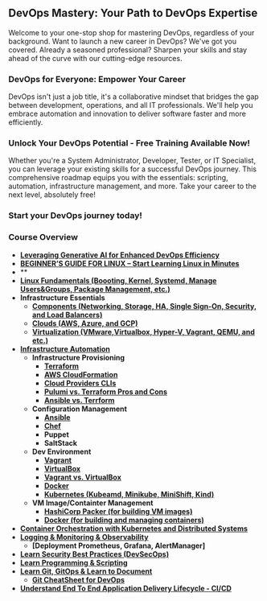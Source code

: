 ## DevOps Mastery: Your Path to DevOps Expertise 
Welcome to your one-stop shop for mastering DevOps, regardless of your background. Want to launch a new career in DevOps? We've got you covered. Already a seasoned professional? Sharpen your skills and stay ahead of the curve with our cutting-edge resources.

### DevOps for Everyone: Empower Your Career
DevOps isn't just a job title, it's a collaborative mindset that bridges the gap between development, operations, and all IT professionals. We'll help you embrace automation and innovation to deliver software faster and more efficiently.

### Unlock Your DevOps Potential - Free Training Available Now!
Whether you're a System Administrator, Developer, Tester, or IT Specialist, you can leverage your existing skills for a successful DevOps journey. This comprehensive roadmap equips you with the essentials: scripting, automation, infrastructure management, and more. Take your career to the next level, absolutely free!

### Start your DevOps journey today!

### Course Overview
- **[Leveraging Generative AI for Enhanced DevOps Efficiency](docs/AI_Tools.md)**
- **[BEGINNER’S GUIDE FOR LINUX – Start Learning Linux in Minutes](docs/Linux/Newbie/best-resources.md)**
- **
- **[Linux Fundamentals (Boooting, Kernel, Systemd, Manage Users&Groups, Package Management, etc.)](docs/Linux/LearnLinux.md)**
- **Infrastructure Essentials**
  - **[Components (Networking, Storage, HA, Single Sign-On, Security, and Load Balancers)](docs/Infras_Components/InfrastructureComponentsWork.md)**
  - **[Clouds (AWS, Azure, and GCP)](docs/CloudandVM/CloudandVM.md)**
  - **[Virtualization (VMware,Virtualbox, Hyper-V, Vagrant, QEMU, and etc.)](docs/CloudandVM/VM-Products.md)**
- **[Infrastructure Automation](docs/Infras_Automation/Infras_Automation.md)**
  - **Infrastructure Provisioning**
    - **[Terraform](/docs/Infras_Automation/Infras-Provisioning-Tools/Terraform.md)**
    - **[AWS CloudFormation](docs/Infras_Automation/Infras-Provisioning-Tools/CloudProviders-CLIs.md)**
    - **[Cloud Providers CLIs](docs/Infras_Automation/Infras-Provisioning-Tools/CloudProviders-CLIs.md)**
    - **[Pulumi vs. Terraform Pros and Cons](docs/Infras_Automation/Infras-Provisioning-Tools/TerraformVsPulumi.md)**
    - **[Ansible vs. Terrform](docs/Infras_Automation/Infras-Provisioning-Tools/TerraformVsAnsible.md)**
  - **Configuration Management**
    - **[Ansible](docs/Infras_Automation/CM/Ansible_Overview.md)**
    - **[Chef](docs/Infras_Automation/CM/Chef-Overview.md)**
    - **Puppet**
    - **SaltStack**
  - **Dev Environment**
    - **[Vagrant](docs/Infras_Automation/Dev_Env/Vagrant-Overview.md)**
    - **[VirtualBox](docs/Infras_Automation/Dev_Env/VirtualBox-Overview.md)**
    - **[Vagrant vs. VirtualBox](docs/Infras_Automation/Dev_Env/VagrantVsVirtualBox-ProsandCons.md)**
    - **[Docker](docs/Infras_Automation/Dev_Env/Docker-Overview.md)**
    - **[Kubernetes (Kubeamd, Minikube, MiniShift, Kind)](docs/Infras_Automation/Dev_Env/Kubernetes-Overview.md)**
  - **VM Image/Containter Management**
    - **[HashiCorp Packer (for building VM images)](docs/Infras_Automation/VM-Containers-Management/HashCorp-Packer.md)**
    - **[Docker (for building and managing containers)](docs/Infras_Automation/VM-Containers-Management/Docker-Enterprise)**
- **[Container Orchestration with Kubernetes and Distributed Systems](docs/Kubernetes/Kubernetes.md)**
- **[Logging & Monitoring & Observability](docs/LoggingandMonitoring/LoggingMonitoring.md)**
  - **[Deployment Prometheus, Grafana, AlertManager]**
- **[Learn Security Best Practices (DevSecOps)](docs/DevSecOps/DevSecOps.md)**
- **[Learn Programming & Scripting](docs/ProgrammingScripting/shell-scripting-for-devops.md)**
- **[Learn Git, GitOps & Learn to Document](docs/GitandDocument/LearnGit.md)**
  - **[Git CheatSheet for DevOps](docs/GitandDocument/GitCheatSheet.md)**
- **[Understand End To End Application Delivery Lifecycle - CI/CD](docs/CICD/CICD.md)**




